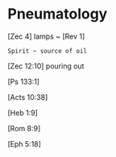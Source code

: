# Pneumatology


[Zec 4]
	lamps ~ [Rev 1]

	Spirit ~ source of oil


[Zec 12:10]
	pouring out

[Ps 133:1]


[Acts 10:38]

[Heb 1:9]

[Rom 8:9]

[Eph 5:18]

